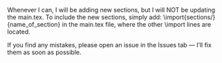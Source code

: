Whenever I can, I will be adding new sections, but I will NOT be updating the main.tex.
To include the new sections, simply add: \import{sections/}{name_of_section} in the main.tex file, where the other \import lines are located.

If you find any mistakes, please open an issue in the Issues tab — I’ll fix them as soon as possible.

